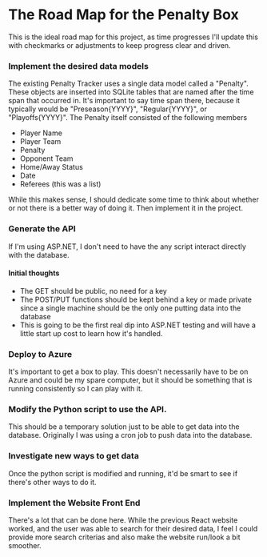 # The Road Map for the Penalty Box

This is the ideal road map for this project, as time progresses I'll update this with checkmarks or adjustments to keep progress clear and driven.

### Implement the desired data models
The existing Penalty Tracker uses a single data model called a "Penalty". These objects are inserted into SQLite tables that are named after the time span that occurred in. It's important to say time span there, because it typically would be "Preseason{YYYY}", "Regular{YYYY}", or "Playoffs{YYYY}". The Penalty itself consisted of the following members

- Player Name
- Player Team
- Penalty
- Opponent Team
- Home/Away Status
- Date
- Referees (this was a list)

While this makes sense, I should dedicate some time to think about whether or not there is a better way of doing it. Then implement it in the project.

### Generate the API
If I'm using ASP.NET, I don't need to have the any script interact directly with the database.

#### Initial thoughts
- The GET should be public, no need for a key
- The POST/PUT functions should be kept behind a key or made private since a single machine should be the only one putting data into the database
- This is going to be the first real dip into ASP.NET testing and will have a little start up cost to learn how it's handled.

### Deploy to Azure
It's important to get a box to play. This doesn't necessarily have to be on Azure and could be my spare computer, but it should be something that is running consistently so I can play with it.

### Modify the Python script to use the API.
This should be a temporary solution just to be able to get data into the database. Originally I was using a cron job to push data into the database.

### Investigate new ways to get data
Once the python script is modified and running, it'd be smart to see if there's other ways to do it.

### Implement the Website Front End
There's a lot that can be done here. While the previous React website worked, and the user was able to search for their desired data, I feel I could provide more search criterias and also make the website run/look a bit smoother.